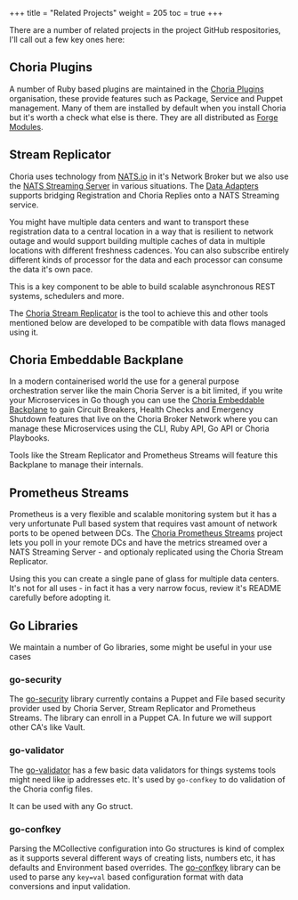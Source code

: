 +++
title = "Related Projects"
weight = 205
toc = true
+++

There are a number of related projects in the project GitHub respositories, I'll call out a few key ones here:

## Choria Plugins

A number of Ruby based plugins are maintained in the [Choria Plugins](https://github.com/choria-plugins) organisation, these provide features such as Package, Service and Puppet management.  Many of them are installed by default when you install Choria but it's worth a check what else is there.  They are all distributed as [Forge Modules](https://forge.puppet.com/choria).

## Stream Replicator

Choria uses technology from [NATS.io](https://nats.io) in it's Network Broker but we also use the [NATS Streaming Server](https://github.com/nats-io/nats-streaming-server) in various situations.  The [Data Adapters](../../adapters/) supports bridging Registration and Choria Replies onto a NATS Streaming service.

You might have multiple data centers and want to transport these registration data to a central location in a way that is resilient to network outage and would support building multiple caches of data in multiple locations with different freshness cadences. You can also subscribe entirely different kinds of processor for the data and each processor can consume the data it's own pace.

This is a key component to be able to build scalable asynchronous REST systems, schedulers and more.

The [Choria Stream Replicator](https://github.com/choria-io/stream-replicator) is the tool to achieve this and other tools mentioned below are developed to be compatible with data flows managed using it.

## Choria Embeddable Backplane

In a modern containerised world the use for a general purpose orchestration server like the main Choria Server is a bit limited, if you write your Microservices in Go though you can use the [Choria Embeddable Backplane](https://github.com/choria-io/go-backplane) to gain Circuit Breakers, Health Checks and Emergency Shutdown features that live on the Choria Broker Network where you can manage these Microservices using the CLI, Ruby API, Go API or Choria Playbooks.

Tools like the Stream Replicator and Prometheus Streams will feature this Backplane to manage their internals.

## Prometheus Streams

Prometheus is a very flexible and scalable monitoring system but it has a very unfortunate Pull based system that requires vast amount of network ports to be opened between DCs. The [Choria Prometheus Streams](https://github.com/choria-io/prometheus-streams) project lets you poll in your remote DCs and have the metrics streamed over a NATS Streaming Server - and optionaly replicated using the Choria Stream Replicator.

Using this you can create a single pane of glass for multiple data centers.  It's not for all uses - in fact it has a very narrow focus, review it's README carefully before adopting it.

## Go Libraries

We maintain a number of Go libraries, some might be useful in your use cases

### go-security

The [go-security](https://godoc.org/github.com/choria-io/go-security) library currently contains a Puppet and File based security provider used by Choria Server, Stream Replicator and Prometheus Streams.  The library can enroll in a Puppet CA.  In future we will support other CA's like Vault.

### go-validator

The [go-validator](https://godoc.org/github.com/choria-io/go-validator) has a few basic data validators for things systems tools might need like ip addresses etc. It's used by `go-confkey` to do validation of the Choria config files.

It can be used with any Go struct.

### go-confkey

Parsing the MCollective configuration into Go structures is kind of complex as it supports several different ways of creating lists, numbers etc, it has defaults and Environment based overrides.  The [go-confkey](https://godoc.org/github.com/choria-io/go-confkey) library can be used to parse any `key=val` based configuration format with data conversions and input validation.
